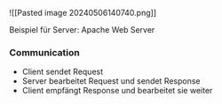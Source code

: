 ![[Pasted image 20240506140740.png]]

Beispiel für Server: Apache Web Server


### Communication
- Client sendet Request
- Server bearbeitet Request und sendet Response
- Client empfängt Response und bearbeitet sie weiter